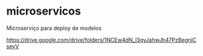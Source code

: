 # microservicos
Microserviço para deploy de modelos

https://drive.google.com/drive/folders/1NCEw4dN_l3qyJahwJh47PzBegniCseyV
